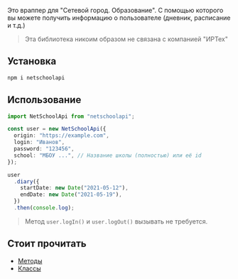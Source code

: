 Это враппер для "Сетевой город. Образование". С помощью которого вы можете получить информацию о пользователе (дневник, расписание и т.д.)

> Эта библиотека никоим образом не связана с компанией "ИРТех"

## Установка

```bash
npm i netschoolapi
```

## Использование

```typescript
import NetSchoolApi from "netschoolapi";

const user = new NetSchoolApi({
  origin: "https://example.com",
  login: "Иванов",
  password: "123456",
  school: "МБОУ ...", // Название школы (полностью) или её id
});

user
  .diary({
    startDate: new Date("2021-05-12"),
    endDate: new Date("2021-05-19"),
  })
  .then(console.log);
```

> Метод `user.logIn()` и `user.logOut()` вызывать не требуется.

## Стоит прочитать

- [Методы](docs/guide.md)
- [Классы](docs/reference.md)
